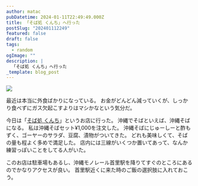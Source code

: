 ```yaml
---
author: matac
pubDatetime: 2024-01-11T22:49:49.000Z
title: 「そば処 くんち」へ行った
postSlug: "202401112249"
featured: false
draft: false
tags:
  - random
ogImage: ""
description: |
  「そば処 くんち」へ行った
_template: blog_post
---
```


![](/img/kunchi.gif)

最近は本当に外食ばかりになっている。
お金がどんどん減っていくが、しっかり食べずにガス欠起こすよりはマシかなという気分だ。

今日は「[そば処 くんち](https://tabelog.com/okinawa/A4701/A470102/47012044/)」というお店に行った。
沖縄でそばといえば、沖縄そばになる。
私は沖縄そばセット¥1,000を注文した。
沖縄そばにじゅーしーと酢もずく、ゴーヤーのサラダ、豆腐、漬物がついてきた。
どれも美味しくて、そばの量も程よく多めで満足した。
店内には三線がいくつか置いてあって、なんか練習っぽいことをしてる人がいた。

このお店は駐車場もあるし、沖縄モノレール首里駅を降りてすぐのところにあるのでかなりアクセスが良い。
首里駅近くに来た時のご飯の選択肢に入れておこう。
